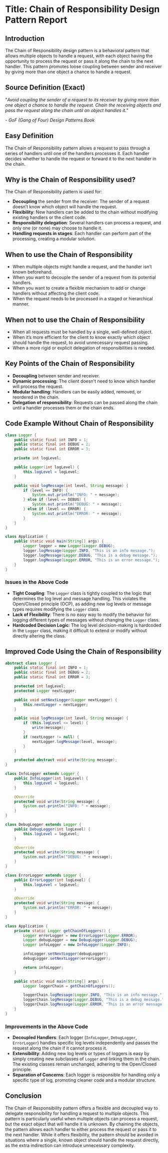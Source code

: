 # **Title**: Chain of Responsibility Design Pattern Report

## **Introduction**

The Chain of Responsibility design pattern is a behavioral pattern that allows multiple objects to handle a request, with each object having the opportunity to process the request or pass it along the chain to the next handler. This pattern promotes loose coupling between sender and receiver by giving more than one object a chance to handle a request.

## **Source Definition (Exact)**

"_Avoid coupling the sender of a request to its receiver by giving more than one object a chance to handle the request. Chain the receiving objects and pass the request along the chain until an object handles it._"

\- _GoF (Gang of Four) Design Patterns Book_

## **Easy Definition**

The Chain of Responsibility pattern allows a request to pass through a series of handlers until one of the handlers processes it. Each handler decides whether to handle the request or forward it to the next handler in the chain.

## **Why is the Chain of Responsibility used?**

The Chain of Responsibility pattern is used for:

- **Decoupling** the sender from the receiver: The sender of a request doesn’t know which object will handle the request.
- **Flexibility**: New handlers can be added to the chain without modifying existing handlers or the client code.
- **Responsibility delegation**: Several handlers can process a request, and only one (or none) may choose to handle it.
- **Handling requests in stages**: Each handler can perform part of the processing, creating a modular solution.

## **When to use the Chain of Responsibility**

- When multiple objects might handle a request, and the handler isn’t known beforehand.
- When you want to decouple the sender of a request from its potential handlers.
- When you want to create a flexible mechanism to add or change handlers without affecting the client code.
- When the request needs to be processed in a staged or hierarchical manner.

## **When not to use the Chain of Responsibility**

- When all requests must be handled by a single, well-defined object.
- When it’s more efficient for the client to know exactly which object should handle the request, to avoid unnecessary request passing.
- When a more rigid or explicit delegation of responsibilities is needed.

## **Key Points of the Chain of Responsibility**

- **Decoupling** between sender and receiver.
- **Dynamic processing**: The client doesn't need to know which handler will process the request.
- **Modular handling**: Handlers can be easily added, removed, or reordered in the chain.
- **Delegation of responsibility**: Requests can be passed along the chain until a handler processes them or the chain ends.

## **Code Example Without Chain of Responsibility**

```java
class Logger {
    public static final int INFO = 1;
    public static final int DEBUG = 2;
    public static final int ERROR = 3;

    private int logLevel;

    public Logger(int logLevel) {
        this.logLevel = logLevel;
    }

    public void logMessage(int level, String message) {
        if (level == INFO) {
            System.out.println("INFO: " + message);
        } else if (level == DEBUG) {
            System.out.println("DEBUG: " + message);
        } else if (level == ERROR) {
            System.out.println("ERROR: " + message);
        }
    }
}

class Application {
    public static void main(String[] args) {
        Logger logger = new Logger(Logger.DEBUG);
        logger.logMessage(Logger.INFO, "This is an info message.");
        logger.logMessage(Logger.DEBUG, "This is a debug message.");
        logger.logMessage(Logger.ERROR, "This is an error message.");
    }
}
```

### **Issues in the Above Code**

- **Tight Coupling**: The `Logger` class is tightly coupled to the logic that determines the log level and message handling. This violates the Open/Closed principle (OCP), as adding new log levels or message types requires modifying the `Logger` class.
- **Lack of Flexibility**: There is no easy way to modify the behavior for logging different types of messages without changing the `Logger` class.
- **Hardcoded Decision Logic**: The log level decision-making is hardcoded in the `Logger` class, making it difficult to extend or modify without directly altering the class.

## **Improved Code Using the Chain of Responsibility**

```java
abstract class Logger {
    public static final int INFO = 1;
    public static final int DEBUG = 2;
    public static final int ERROR = 3;

    protected int logLevel;
    protected Logger nextLogger;

    public void setNextLogger(Logger nextLogger) {
        this.nextLogger = nextLogger;
    }

    public void logMessage(int level, String message) {
        if (this.logLevel <= level) {
            write(message);
        }
        if (nextLogger != null) {
            nextLogger.logMessage(level, message);
        }
    }

    protected abstract void write(String message);
}

class InfoLogger extends Logger {
    public InfoLogger(int logLevel) {
        this.logLevel = logLevel;
    }

    @Override
    protected void write(String message) {
        System.out.println("INFO: " + message);
    }
}

class DebugLogger extends Logger {
    public DebugLogger(int logLevel) {
        this.logLevel = logLevel;
    }

    @Override
    protected void write(String message) {
        System.out.println("DEBUG: " + message);
    }
}

class ErrorLogger extends Logger {
    public ErrorLogger(int logLevel) {
        this.logLevel = logLevel;
    }

    @Override
    protected void write(String message) {
        System.out.println("ERROR: " + message);
    }
}

class Application {
    private static Logger getChainOfLoggers() {
        Logger errorLogger = new ErrorLogger(Logger.ERROR);
        Logger debugLogger = new DebugLogger(Logger.DEBUG);
        Logger infoLogger = new InfoLogger(Logger.INFO);

        infoLogger.setNextLogger(debugLogger);
        debugLogger.setNextLogger(errorLogger);

        return infoLogger;
    }

    public static void main(String[] args) {
        Logger loggerChain = getChainOfLoggers();

        loggerChain.logMessage(Logger.INFO, "This is an info message.");
        loggerChain.logMessage(Logger.DEBUG, "This is a debug message.");
        loggerChain.logMessage(Logger.ERROR, "This is an error message.");
    }
}
```

### **Improvements in the Above Code**

- **Decoupled Handlers**: Each logger (`InfoLogger`, `DebugLogger`, `ErrorLogger`) handles specific log levels independently and passes the request along the chain if it cannot process it.
- **Extensibility**: Adding new log levels or types of loggers is easy by simply creating new subclasses of `Logger` and linking them in the chain. The existing classes remain unchanged, adhering to the Open/Closed principle.
- **Separation of Concerns**: Each logger is responsible for handling only a specific type of log, promoting cleaner code and a modular structure.

## **Conclusion**

The Chain of Responsibility pattern offers a flexible and decoupled way to delegate responsibility for handling a request to multiple objects. This pattern is particularly useful when multiple objects can process a request, but the exact object that will handle it is unknown. By chaining the objects, the pattern allows each handler to either process the request or pass it to the next handler. While it offers flexibility, the pattern should be avoided in situations where a single, known object should handle the request directly, as the extra indirection can introduce unnecessary complexity.
